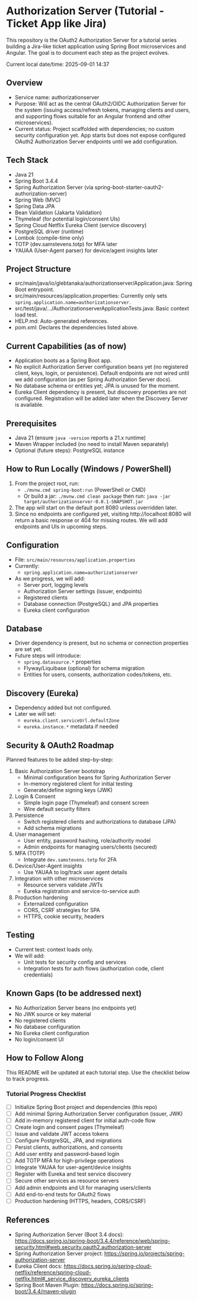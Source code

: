 # Authorization Server (Tutorial - Ticket App like Jira)

This repository is the OAuth2 Authorization Server for a tutorial series building a Jira-like ticket application using Spring Boot microservices and Angular. The goal is to document each step as the project evolves.

Current local date/time: 2025-09-01 14:37

## Overview
- Service name: authorizationserver
- Purpose: Will act as the central OAuth2/OIDC Authorization Server for the system (issuing access/refresh tokens, managing clients and users, and supporting flows suitable for an Angular frontend and other microservices).
- Current status: Project scaffolded with dependencies; no custom security configuration yet. App starts but does not expose configured OAuth2 Authorization Server endpoints until we add configuration.

## Tech Stack
- Java 21
- Spring Boot 3.4.4
- Spring Authorization Server (via spring-boot-starter-oauth2-authorization-server)
- Spring Web (MVC)
- Spring Data JPA
- Bean Validation (Jakarta Validation)
- Thymeleaf (for potential login/consent UIs)
- Spring Cloud Netflix Eureka Client (service discovery)
- PostgreSQL driver (runtime)
- Lombok (compile-time only)
- TOTP (dev.samstevens.totp) for MFA later
- YAUAA (User-Agent parser) for device/agent insights later

## Project Structure
- src/main/java/io/glebtanaka/authorizationserver/Application.java: Spring Boot entrypoint.
- src/main/resources/application.properties: Currently only sets `spring.application.name=authorizationserver`.
- src/test/java/.../AuthorizationserverApplicationTests.java: Basic context load test.
- HELP.md: Auto-generated references.
- pom.xml: Declares the dependencies listed above.

## Current Capabilities (as of now)
- Application boots as a Spring Boot app.
- No explicit Authorization Server configuration beans yet (no registered client, keys, login, or persistence). Default endpoints are not wired until we add configuration (as per Spring Authorization Server docs).
- No database schema or entities yet; JPA is unused for the moment.
- Eureka Client dependency is present, but discovery properties are not configured. Registration will be added later when the Discovery Server is available.

## Prerequisites
- Java 21 (ensure `java -version` reports a 21.x runtime)
- Maven Wrapper included (no need to install Maven separately)
- Optional (future steps): PostgreSQL instance

## How to Run Locally (Windows / PowerShell)
1. From the project root, run:
   - `./mvnw.cmd spring-boot:run` (PowerShell or CMD)
   - Or build a jar: `./mvnw.cmd clean package` then run: `java -jar target/authorizationserver-0.0.1-SNAPSHOT.jar`
2. The app will start on the default port 8080 unless overridden later.
3. Since no endpoints are configured yet, visiting http://localhost:8080 will return a basic response or 404 for missing routes. We will add endpoints and UIs in upcoming steps.

## Configuration
- File: `src/main/resources/application.properties`
- Currently:
  - `spring.application.name=authorizationserver`
- As we progress, we will add:
  - Server port, logging levels
  - Authorization Server settings (issuer, endpoints)
  - Registered clients
  - Database connection (PostgreSQL) and JPA properties
  - Eureka client configuration

## Database
- Driver dependency is present, but no schema or connection properties are set yet.
- Future steps will introduce:
  - `spring.datasource.*` properties
  - Flyway/Liquibase (optional) for schema migration
  - Entities for users, consents, authorization codes/tokens, etc.

## Discovery (Eureka)
- Dependency added but not configured.
- Later we will set:
  - `eureka.client.serviceUrl.defaultZone`
  - `eureka.instance.*` metadata if needed

## Security & OAuth2 Roadmap
Planned features to be added step-by-step:
1. Basic Authorization Server bootstrap
   - Minimal configuration beans for Spring Authorization Server
   - In-memory registered client for initial testing
   - Generate/define signing keys (JWK)
2. Login & Consent
   - Simple login page (Thymeleaf) and consent screen
   - Wire default security filters
3. Persistence
   - Switch registered clients and authorizations to database (JPA)
   - Add schema migrations
4. User management
   - User entity, password hashing, role/authority model
   - Admin endpoints for managing users/clients (secured)
5. MFA (TOTP)
   - Integrate `dev.samstevens.totp` for 2FA
6. Device/User-Agent insights
   - Use YAUAA to log/track user agent details
7. Integration with other microservices
   - Resource servers validate JWTs
   - Eureka registration and service-to-service auth
8. Production hardening
   - Externalized configuration
   - CORS, CSRF strategies for SPA
   - HTTPS, cookie security, headers

## Testing
- Current test: context loads only.
- We will add:
  - Unit tests for security config and services
  - Integration tests for auth flows (authorization code, client credentials)

## Known Gaps (to be addressed next)
- No Authorization Server beans (no endpoints yet)
- No JWK source or key material
- No registered clients
- No database configuration
- No Eureka client configuration
- No login/consent UI

## How to Follow Along
This README will be updated at each tutorial step. Use the checklist below to track progress.

### Tutorial Progress Checklist
- [ ] Initialize Spring Boot project and dependencies (this repo)
- [ ] Add minimal Spring Authorization Server configuration (issuer, JWK)
- [ ] Add in-memory registered client for initial auth-code flow
- [ ] Create login and consent pages (Thymeleaf)
- [ ] Issue and validate JWT access tokens
- [ ] Configure PostgreSQL, JPA, and migrations
- [ ] Persist clients, authorizations, and consents
- [ ] Add user entity and password-based login
- [ ] Add TOTP MFA for high-privilege operations
- [ ] Integrate YAUAA for user-agent/device insights
- [ ] Register with Eureka and test service discovery
- [ ] Secure other services as resource servers
- [ ] Add admin endpoints and UI for managing users/clients
- [ ] Add end-to-end tests for OAuth2 flows
- [ ] Production hardening (HTTPS, headers, CORS/CSRF)

## References
- Spring Authorization Server (Boot 3.4 docs): https://docs.spring.io/spring-boot/3.4.4/reference/web/spring-security.html#web.security.oauth2.authorization-server
- Spring Authorization Server project: https://spring.io/projects/spring-authorization-server
- Eureka Client docs: https://docs.spring.io/spring-cloud-netflix/reference/spring-cloud-netflix.html#_service_discovery_eureka_clients
- Spring Boot Maven Plugin: https://docs.spring.io/spring-boot/3.4.4/maven-plugin
